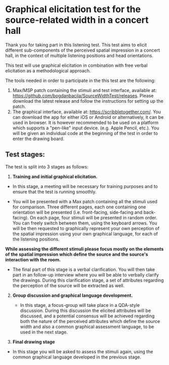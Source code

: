 # Graphical elicitation test for the source-related width in a concert hall


Thank you for taking part in this listening test. This test aims to elicit different sub-components of the perceived spatial impression in a concert hall, in the context of multiple listening positions and head orientations.

This test will use graphical elicitation in combination with free verbal elicitation as a methodological approach.

The tools needed in order to participate in the this test are the following:

1. Max/MSP patch containing the stimuli and test interface, available at: https://github.com/bogdanbacila/SourceWidthTest/releases. Please download the latest release and follow the instructions for setting up the patch.
2. The graphical interface, available at: https://scribbletogether.com/. You can download the app for either iOS or Android or alternatively, it can be used in browser. It is however recommended to be used on a platform which supports a "pen-like" input device. (e.g. Apple Pencil, etc.). You will be given an individual code at the beginning of the test in order to enter the drawing board.

## Test stages:

The test is split into 3 stages as follows:

1. **Training and initial graphical elicitation.**

  - In this stage, a meeting will be necessary for training purposes and to ensure that the test is running smoothly.

  - You will be presented with a Max patch containing all the stimuli used for comparison. Three different pages, each one containing one orientation will be presented (i.e. front-facing, side-facing and back-facing). On each page, four stimuli will be presented in random order. You can freely switch between them, using the keyboard arrows. You will be then requested to graphically represent your own perception of the spatial impression using your own graphical language, for each of the listening positions.

  **While assessing the different stimuli please focus mostly on the elements of the spatial impression which define the source and the source's interaction with the room.**

  - The final part of this stage is a verbal clarification. You will then take part in an follow-up interview where you will be able to verbally clarify the drawings. During this clarification stage, a set of attributes regarding the perception of the source will be extracted as well.


2. **Group discussion and graphical language development.**

    - In this stage, a focus-group will take place in a QDA-style discussion. During this discussion the elicited attributes will be discussed, and a potential consensus will be achieved regarding both the nature of the perceived attributes which define the source width and also a common graphical assessment language, to be used in the next stage.

3. **Final drawing stage**

  - In this stage you will be asked to assess the stimuli again, using the common graphical language developed in the previous stage.
